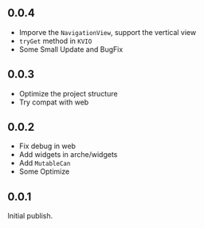 ## 0.0.4

 - Imporve the `NavigationView`, support the vertical view
 - `tryGet` method in `KVIO`
 - Some Small Update and BugFix

## 0.0.3

 - Optimize the project structure
 - Try compat with web

## 0.0.2

 - Fix debug in web
 - Add widgets in arche/widgets
 - Add `MutableCan`
 - Some Optimize

## 0.0.1

Initial publish.
